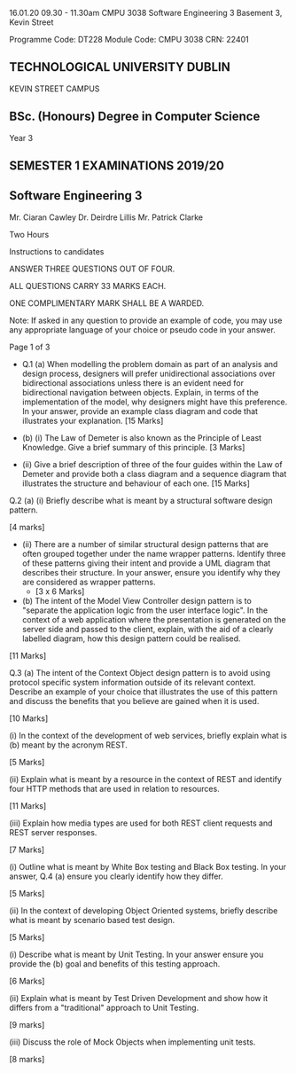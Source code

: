 16.01.20 09.30 - 11.30am CMPU 3038 Software Engineering 3 Basement 3, Kevin Street

Programme Code: DT228 Module Code: CMPU 3038 CRN: 22401

## TECHNOLOGICAL UNIVERSITY DUBLIN

KEVIN STREET CAMPUS

## BSc. (Honours) Degree in Computer Science

Year 3

## SEMESTER 1 EXAMINATIONS 2019/20

## Software Engineering 3

Mr. Ciaran Cawley Dr. Deirdre Lillis Mr. Patrick Clarke

Two Hours

Instructions to candidates

ANSWER THREE QUESTIONS OUT OF FOUR.

ALL QUESTIONS CARRY 33 MARKS EACH.

ONE COMPLIMENTARY MARK SHALL BE A WARDED.

Note: If asked in any question to provide an example of code, you may use any appropriate language of your choice or pseudo code in your answer.

Page 1 of 3

- Q.1 (a) When modelling the problem domain as part of an analysis and design process, designers will prefer unidirectional associations over bidirectional associations unless there is an evident need for bidirectional navigation between objects. Explain, in terms of the implementation of the model, why designers might have this preference. In your answer, provide an example class diagram and code that illustrates your explanation.
[15 Marks]

- (b) (i) The Law of Demeter is also known as the Principle of Least Knowledge. Give a brief summary of this principle.
[3 Marks]

- (ii) Give a brief description of three of the four guides within the Law of Demeter and provide both a class diagram and a sequence diagram that illustrates the structure and behaviour of each one.
[15 Marks]

Q.2 (a) (i) Briefly describe what is meant by a structural software design pattern.

[4 marks]

- (ii) There are a number of similar structural design patterns that are often grouped together under the name wrapper patterns. Identify three of these patterns giving their intent and provide a UML diagram that describes their structure. In your answer, ensure you identify why they are considered as wrapper patterns.
	- [3 x 6 Marks]
- (b) The intent of the Model View Controller design pattern is to "separate the application logic from the user interface logic". In the context of a web application where the presentation is generated on the server side and passed to the client, explain, with the aid of a clearly labelled diagram, how this design pattern could be realised.

[11 Marks]

Q.3 (a) The intent of the Context Object design pattern is to avoid using protocol specific system information outside of its relevant context. Describe an example of your choice that illustrates the use of this pattern and discuss the benefits that you believe are gained when it is used.

[10 Marks]

(i) In the context of the development of web services, briefly explain what is (b) meant by the acronym REST.

[5 Marks]

(ii) Explain what is meant by a resource in the context of REST and identify four HTTP methods that are used in relation to resources.

[11 Marks]

(iii) Explain how media types are used for both REST client requests and REST server responses.

[7 Marks]

(i) Outline what is meant by White Box testing and Black Box testing. In your answer, Q.4 (a) ensure you clearly identify how they differ.

[5 Marks]

(ii) In the context of developing Object Oriented systems, briefly describe what is meant by scenario based test design.

[5 Marks]

(i) Describe what is meant by Unit Testing. In your answer ensure you provide the (b) goal and benefits of this testing approach.

[6 Marks]

(ii) Explain what is meant by Test Driven Development and show how it differs from a "traditional" approach to Unit Testing.

[9 marks]

(iii) Discuss the role of Mock Objects when implementing unit tests.

[8 marks]

